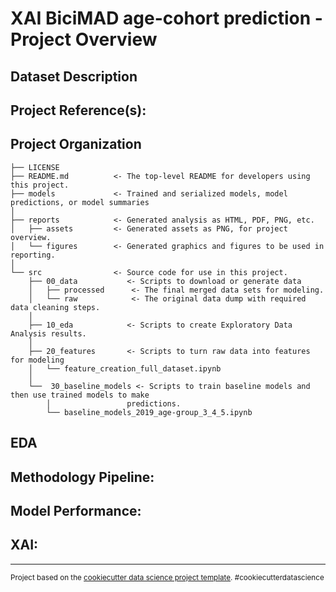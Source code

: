 # XAI BiciMAD age-cohort prediction - Project Overview

## Dataset Description

## Project Reference(s):

Project Organization
------------

    ├── LICENSE
    ├── README.md          <- The top-level README for developers using this project.
    ├── models             <- Trained and serialized models, model predictions, or model summaries
    │
    ├── reports            <- Generated analysis as HTML, PDF, PNG, etc.
    │   ├── assets         <- Generated assets as PNG, for project overview.
    │   └── figures        <- Generated graphics and figures to be used in reporting.
    │
    └── src                <- Source code for use in this project.
        ├── 00_data           <- Scripts to download or generate data
        │   ├── processed      <- The final merged data sets for modeling.
        │   └── raw            <- The original data dump with required data cleaning steps.
        │
        ├── 10_eda            <- Scripts to create Exploratory Data Analysis results.
        │       
        ├── 20_features       <- Scripts to turn raw data into features for modeling
        │   └── feature_creation_full_dataset.ipynb
        │
        └──  30_baseline_models <- Scripts to train baseline models and then use trained models to make
            │                 predictions.
            └── baseline_models_2019_age-group_3_4_5.ipynb

## EDA

## Methodology Pipeline:

## Model Performance:

## XAI: 

--------

<p><small>Project based on the <a target="_blank" href="https://drivendata.github.io/cookiecutter-data-science/">cookiecutter data science project template</a>. #cookiecutterdatascience</small></p>